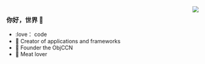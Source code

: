 <img align="right" src="https://github-readme-stats.vercel.app/api?username=qinAlex0217&show_icons=true&icon_color=CE1D2D&text_color=718096&bg_color=ffffff&hide_title=true" />

### 你好，世界 👋

- :love： code
- :hammer: Creator of applications and frameworks
- :ram: Founder the ObjCCN
- :meat_on_bone: Meat lover

